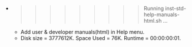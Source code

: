 * >>>>>>>>> Running inst-std-help-manuals-html.sh ...
  * Add user & developer manuals(html) in Help menu.
  * Disk size = 3777612K. Space Used = 76K. Runtime = 00:00:00:01.
